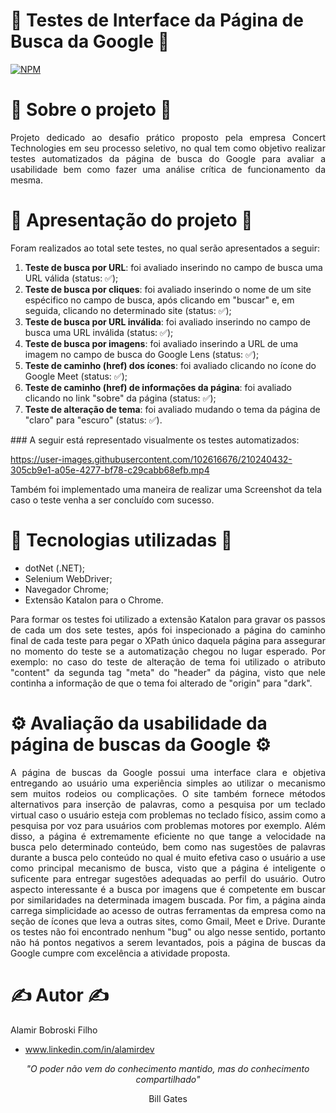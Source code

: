 # 🤖 Testes de Interface da Página de Busca da Google 🤖
[![NPM](https://img.shields.io/github/license/Alamito/ConcertS.A.-TesterInterface-CSharp-Dotnet)](https://github.com/Alamito/ConcertS.A.-TesterInterface-CSharp-Dotnet/blob/main/LICENSE)

# 📜 Sobre o projeto 📜

<p align="justify" > Projeto dedicado ao desafio prático proposto pela empresa Concert Technologies em seu processo seletivo, no qual tem como objetivo realizar testes automatizados da página de busca do Google para avaliar a usabilidade bem como fazer uma análise crítica de funcionamento da mesma.</p>

# 🎥 Apresentação do projeto 🎥

Foram realizados ao total sete testes, no qual serão apresentados a seguir:
<p align="justify">
<ol>
<li><b>Teste de busca por URL</b>: foi avaliado inserindo no campo de busca uma URL válida (status: ✅);</li>
<li><b>Teste de busca por cliques</b>: foi avaliado inserindo o nome de um site espécifico no campo de busca, após clicando em "buscar" e, em seguida, clicando no determinado site (status: ✅);</li>
<li><b>Teste de busca por URL inválida</b>: foi avaliado inserindo no campo de busca uma URL inválida (status: ✅);</li>
<li><b>Teste de busca por imagens</b>: foi avaliado inserindo a URL de uma imagem no campo de busca do Google Lens (status: ✅);</li>
<li><b>Teste de caminho (href) dos ícones</b>: foi avaliado clicando no ícone do Google Meet (status: ✅);</li>
<li><b>Teste de caminho (href) de informações da página</b>: foi avaliado clicando no link "sobre" da página (status: ✅);</li>
<li><b>Teste de alteração de tema</b>: foi avaliado mudando o tema da página de "claro" para "escuro" (status: ✅).</li>
</ol>
</p>
###  A seguir está representado visualmente os testes automatizados:

https://user-images.githubusercontent.com/102616676/210240432-305cb9e1-a05e-4277-bf78-c29cabb68efb.mp4

Também foi implementado uma maneira de realizar uma Screenshot da tela caso o teste venha a ser concluído com sucesso.

# 🧬 Tecnologias utilizadas 🧬

- dotNet (.NET);
- Selenium WebDriver;
- Navegador Chrome;
- Extensão Katalon para o Chrome.

<p align="justify">Para formar os testes foi utilizado a extensão Katalon para gravar os passos de cada um dos sete testes, após foi inspecionado a página do caminho final de cada teste para pegar o XPath único daquela página para assegurar no momento do teste se a automatização chegou no lugar esperado. Por exemplo: no caso do teste de alteração de tema foi utilizado o atributo "content" da segunda tag "meta" do "header" da página, visto que nele continha a informação de que o tema foi alterado de "origin" para "dark".</p>

# ⚙️ Avaliação da usabilidade da página de buscas da Google ⚙️

<p align="justify">A página de buscas da Google possui uma interface clara e objetiva entregando ao usuário uma experiência simples ao utilizar o mecanismo sem muitos rodeios ou complicações. O site também fornece métodos alternativos para inserção de palavras, como a pesquisa por um teclado virtual caso o usuário esteja com problemas no teclado físico, assim como a pesquisa por voz para usuários com problemas motores por exemplo. Além disso, a página é extremamente eficiente no que tange a velocidade na busca pelo determinado conteúdo, bem como nas sugestões de palavras durante a busca pelo conteúdo no qual é muito efetiva caso o usuário a use como principal mecanismo de busca, visto que a página é inteligente o suficente para entregar sugestões adequadas ao perfil do usuário. Outro aspecto interessante é a busca por imagens que é competente em buscar por similaridades na determinada imagem buscada. Por fim, a página ainda carrega simplicidade ao acesso de outras ferramentas da empresa como na seção de ícones que leva a outras sites, como Gmail, Meet e Drive. Durante os testes não foi encontrado nenhum "bug" ou algo nesse sentido, portanto não há pontos negativos a serem levantados, pois a página de buscas da Google cumpre com excelência a atividade proposta.</p>

# ✍️ Autor ✍️
Alamir Bobroski Filho 
- www.linkedin.com/in/alamirdev

<p align = "center"><em>"O poder não vem do conhecimento mantido, mas do conhecimento compartilhado"</em></p> <p align = "center">Bill Gates</p>
